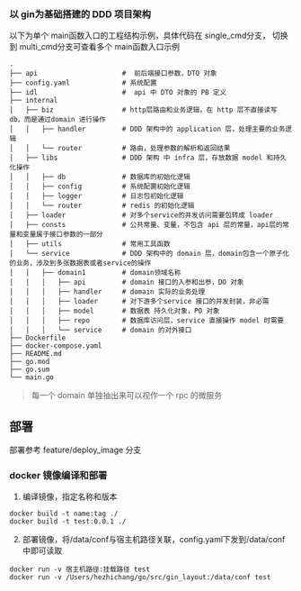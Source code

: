### 以 gin为基础搭建的 DDD 项目架构
以下为单个 main函数入口的工程结构示例，具体代码在 single_cmd分支，
切换到 multi_cmd分支可查看多个 main函数入口示例
``` 
.
├── api                     #  前后端接口参数，DTO 对象
├── config.yaml             # 系统配置
├── idl                     #  api 中 DTO 对象的 PB 定义
├── internal
│   ├── biz                 # http层路由和业务逻辑，在 http 层不直接读写 db，而是通过domain 进行操作
│   │   ├── handler         # DDD 架构中的 application 层，处理主要的业务逻辑
│   │   └── router          # 路由，处理参数的解析和返回结果
│   ├── libs                # DDD 架构 中 infra 层，存放数据 model 和持久化操作
│   │   ├── db              # 数据库的初始化逻辑 
│   │   ├── config          # 系统配置初始化逻辑 
│   │   ├── logger          # 日志包初始化逻辑   
│   │   └── router          # redis 的初始化逻辑
│   ├── loader              # 对多个service的并发访问需要包转成 loader
│   ├── consts              # 公共常量、变量，不包含 api 层的常量，api层的常量和变量属于接口参数的一部分 
│   ├── utils               # 常用工具函数               
│   └── service             # DDD 架构中的 domain 层，domain包含一个原子化的业务，涉及到多张数据表或者service的操作
│   │   ├── domain1         # domain领域名称
│   │   │   ├── api         # domain 接口的入参和出参，DO 对象
│   │   │   ├── handler     # domain 实际的业务处理
│   │   │   ├── loader      # 对下游多个service 接口的并发封装，非必需
│   │   │   ├── model       # 数据表 持久化对象，PO 对象
│   │   │   ├── repo        # 数据库访问层，service 直接操作 model 时需要           
│   │   │   └── service     # domain 的对外接口
├── Dockerfile
├── docker-compose.yaml
├── README.md
├── go.mod
├── go.sum
└── main.go
```
> 每一个 domain 单独抽出来可以视作一个 rpc 的微服务

## 部署
部署参考 feature/deploy_image 分支

### docker 镜像编译和部署
1. 编译镜像，指定名称和版本
```
docker build -t name:tag ./
docker build -t test:0.0.1 ./
```

2. 部署镜像，将/data/conf与宿主机路径关联，config.yaml下发到/data/conf中即可读取
```
docker run -v 宿主机路径:挂载路径 test
docker run -v /Users/hezhichang/go/src/gin_layout:/data/conf test 
```
